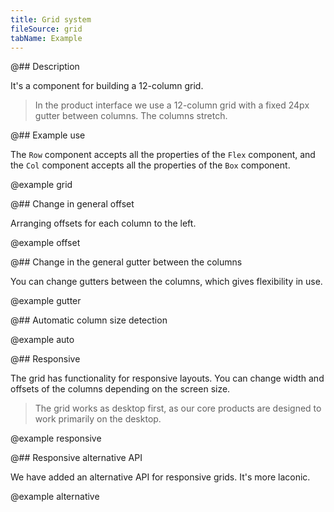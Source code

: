 ```yaml
---
title: Grid system
fileSource: grid
tabName: Example
---
```


@## Description

It's a component for building a 12-column grid.

> In the product interface we use a 12-column grid with a fixed 24px gutter between columns. The columns stretch.

@## Example use

The `Row` component accepts all the properties of the `Flex` component, and the `Col` component accepts all the properties of the `Box` component.

@example grid

@## Change in general offset

Arranging offsets for each column to the left.

@example offset

@## Change in the general gutter between the columns

You can change gutters between the columns, which gives flexibility in use.

@example gutter

@## Automatic column size detection

@example auto

@## Responsive

The grid has functionality for responsive layouts. You can change width and offsets of the columns depending on the screen size.

> The grid works as desktop first, as our core products are designed to work primarily on the desktop.

@example responsive

@## Responsive alternative API

We have added an alternative API for responsive grids. It's more laconic.

@example alternative
